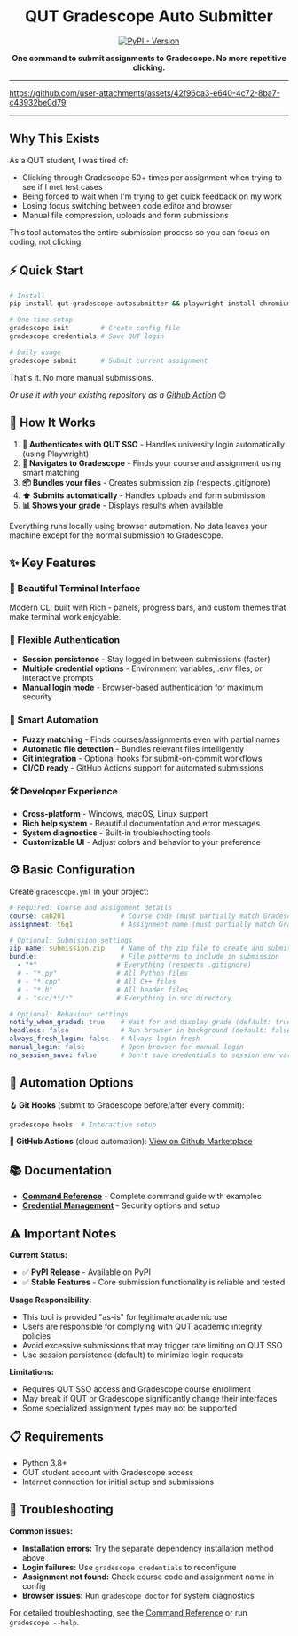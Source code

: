 <div align="center">

# QUT Gradescope Auto Submitter

[![PyPI - Version](https://img.shields.io/pypi/v/qut-gradescope-autosubmitter)](https://pypi.org/project/qut-gradescope-autosubmitter/)

**One command to submit assignments to Gradescope. No more repetitive clicking.**
</div>


---

https://github.com/user-attachments/assets/42f96ca3-e640-4c72-8ba7-c43932be0d79

---

## Why This Exists

As a QUT student, I was tired of:
- Clicking through Gradescope 50+ times per assignment when trying to see if I met test cases
- Being forced to wait when I'm trying to get quick feedback on my work
- Losing focus switching between code editor and browser
- Manual file compression, uploads and form submissions

This tool automates the entire submission process so you can focus on coding, not clicking.

## ⚡ Quick Start

```bash
# Install
pip install qut-gradescope-autosubmitter && playwright install chromium

# One-time setup
gradescope init        # Create config file
gradescope credentials # Save QUT login

# Daily usage
gradescope submit      # Submit current assignment
```

That's it. No more manual submissions.


*Or use it with your existing repository as a [Github Action](https://github.com/marketplace/actions/qut-gradescope-autosubmission)* 😊

## 🔄 How It Works

1. **🔐 Authenticates with QUT SSO** - Handles university login automatically (using Playwright)
2. **🎯 Navigates to Gradescope** - Finds your course and assignment using smart matching
3. **📦 Bundles your files** - Creates submission zip (respects .gitignore)
4. **⬆️ Submits automatically** - Handles uploads and form submission
5. **📊 Shows your grade** - Displays results when available

Everything runs locally using browser automation. No data leaves your machine except for the normal submission to Gradescope.

## ✨ Key Features

### 🎨 Beautiful Terminal Interface
Modern CLI built with Rich - panels, progress bars, and custom themes that make terminal work enjoyable.

### 🔐 Flexible Authentication
- **Session persistence** - Stay logged in between submissions (faster)
- **Multiple credential options** - Environment variables, .env files, or interactive prompts
- **Manual login mode** - Browser-based authentication for maximum security

### 🤖 Smart Automation
- **Fuzzy matching** - Finds courses/assignments even with partial names
- **Automatic file detection** - Bundles relevant files intelligently
- **Git integration** - Optional hooks for submit-on-commit workflows
- **CI/CD ready** - GitHub Actions support for automated submissions

### 🛠️ Developer Experience
- **Cross-platform** - Windows, macOS, Linux support
- **Rich help system** - Beautiful documentation and error messages
- **System diagnostics** - Built-in troubleshooting tools
- **Customizable UI** - Adjust colors and behavior to your preference

## ⚙️ Basic Configuration

Create `gradescope.yml` in your project:
```yaml
# Required: Course and assignment details 
course: cab201              # Course code (must partially match Gradescope course name)
assignment: t6q1            # Assignment name (must partially match Gradescope assignment name)

# Optional: Submission settings
zip_name: submission.zip    # Name of the zip file to create and submit
bundle:                     # File patterns to include in submission
  - "*"                    # Everything (respects .gitignore)
  # - "*.py"               # All Python files
  # - "*.cpp"              # All C++ files
  # - "*.h"                # All header files
  # - "src/**/*"           # Everything in src directory

# Optional: Behaviour settings
notify_when_graded: true    # Wait for and display grade (default: true)
headless: false             # Run browser in background (default: false)
always_fresh_login: false   # Always login fresh
manual_login: false         # Open browser for manual login 
no_session_save: false      # Don't save credentials to session env vars
```

## 🔗 Automation Options

**🪝 Git Hooks** (submit to Gradescope before/after every commit):
```bash
gradescope hooks  # Interactive setup
```

**🤖 GitHub Actions** (cloud automation):
[View on Github Marketplace](https://github.com/marketplace/actions/qut-gradescope-autosubmission)

## 📚 Documentation

- **[Command Reference](CLI_REFERENCE.md)** - Complete command guide with examples
- **[Credential Management](CREDENTIALS.md)** - Security options and setup

## ⚠️ Important Notes

**Current Status:**
- ✅ **PyPI Release** - Available on PyPI
- ✅ **Stable Features** - Core submission functionality is reliable and tested

**Usage Responsibility:**
- This tool is provided "as-is" for legitimate academic use
- Users are responsible for complying with QUT academic integrity policies
- Avoid excessive submissions that may trigger rate limiting on QUT SSO
- Use session persistence (default) to minimize login requests

**Limitations:**
- Requires QUT SSO access and Gradescope course enrollment
- May break if QUT or Gradescope significantly change their interfaces
- Some specialized assignment types may not be supported

## 📋 Requirements

- Python 3.8+
- QUT student account with Gradescope access
- Internet connection for initial setup and submissions

## 🔧 Troubleshooting

**Common issues:**
- **Installation errors:** Try the separate dependency installation method above
- **Login failures:** Use `gradescope credentials` to reconfigure
- **Assignment not found:** Check course code and assignment name in config
- **Browser issues:** Run `gradescope doctor` for system diagnostics

For detailed troubleshooting, see the [Command Reference](CLI_REFERENCE.md) or run `gradescope --help`.
